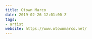 ```yaml
---
title: Otown Marco
date: 2019-02-26 12:01:00 Z
tags:
- artist
website: https://www.otownmarco.net/
---
```



